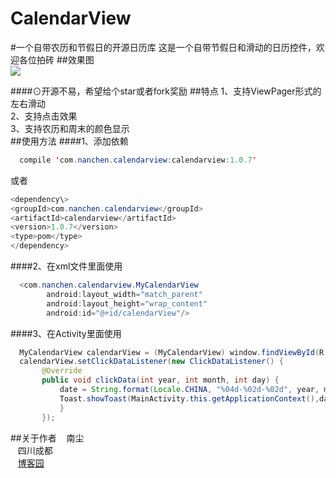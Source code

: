 # CalendarView
#一个自带农历和节假日的开源日历库
这是一个自带节假日和滑动的日历控件，欢迎各位拍砖
##效果图<br>
![](https://github.com/nanchen2251/CalendarView/blob/master/GIF.gif)

####⊙开源不易，希望给个star或者fork奖励
##特点
  1、支持ViewPager形式的左右滑动<br>
  2、支持点击效果<br>
  3、支持农历和周末的颜色显示<br>
##使用方法
####1、添加依赖<br>
```java
  compile 'com.nanchen.calendarview:calendarview:1.0.7'
```
  或者<br>
  ```java
  <dependency\>
  <groupId>com.nanchen.calendarview</groupId>
  <artifactId>calendarview</artifactId>
  <version>1.0.7</version>
  <type>pom</type>
</dependency>
```
####2、在xml文件里面使用<br>
```java
  <com.nanchen.calendarview.MyCalendarView
        android:layout_width="match_parent"
        android:layout_height="wrap_content"
        android:id="@+id/calendarView"/>
```
####3、在Activity里面使用<br>
```java
  MyCalendarView calendarView = (MyCalendarView) window.findViewById(R.id.calendarView);
  calendarView.setClickDataListener(new ClickDataListener() {
       @Override
       public void clickData(int year, int month, int day) {
           date = String.format(Locale.CHINA, "%04d-%02d-%02d", year, month, day);
           Toast.showToast(MainActivity.this.getApplicationContext(),date,Toast.LENGTH_SHORT).show();
           }
       });
```
##关于作者
    南尘<br>
    四川成都<br>
    [博客园](http://www.cnblogs.com/liushilin/)
